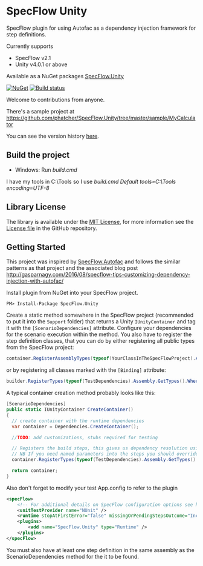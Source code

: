 SpecFlow Unity
================

SpecFlow plugin for using Autofac as a dependency injection framework for step definitions.

Currently supports

* SpecFlow v2.1
* Unity v4.0.1 or above

Available as a NuGet packages [SpecFlow.Unity](https://www.nuget.org/packages/SpecFlow.Unity/)

[![NuGet](https://img.shields.io/nuget/v/SpecFlow.Unity.svg)](https://www.nuget.org/packages/SpecFlow.Unity/)
[![Build status](https://ci.appveyor.com/api/projects/status/f85dv0joq14uyn31/branch/master?svg=true)](https://ci.appveyor.com/project/PaulHatcher/specflow-unity/branch/master)

Welcome to contributions from anyone.

There's a sample project at https://github.com/phatcher/SpecFlow.Unity/tree/master/sample/MyCalculator

You can see the version history [here](RELEASE_NOTES.md).

## Build the project
* Windows: Run *build.cmd*

I have my tools in C:\Tools so I use *build.cmd Default tools=C:\Tools encoding=UTF-8* 

## Library License

The library is available under the [MIT License](http://en.wikipedia.org/wiki/MIT_License), for more information see the [License file][1] in the GitHub repository.

 [1]: https://github.com/phatcher/SpecFlow.Unity/blob/master/License.md 

## Getting Started

This project was inspired by [SpecFlow.Autofac](https://github.com/gasparnagy/SpecFlow.Autofac) and follows the similar patterns as that project and the associated blog post http://gasparnagy.com/2016/08/specflow-tips-customizing-dependency-injection-with-autofac/

Install plugin from NuGet into your SpecFlow project.

    PM> Install-Package SpecFlow.Unity

Create a static method somewhere in the SpecFlow project (recommended to put it into the `Support` folder) that returns a Unity `IUnityContainer` and tag it with the `[ScenarioDependencies]` attribute. Configure your dependencies for the scenario execution within the method. You also have to register the step definition classes, that you can do by either registering all public types from the SpecFlow project:

```csharp
container.RegisterAssemblyTypes(typeof(YourClassInTheSpecFlowProject).Assembly, WithMappings.FromMatchingInterface, WithName.Default, WithLifetime.ContainerControlled);
```

or by registering all classes marked with the `[Binding]` attribute:

```csharp
builder.RegisterTypes(typeof(TestDependencies).Assembly.GetTypes().Where(t => Attribute.IsDefined(t, typeof(BindingAttribute))), WithMappings.FromMatchingInterface, WithName.Default, WithLifetime.ContainerControlled);
```

A typical container creation method probably looks like this:

```csharp
[ScenarioDependencies]
public static IUnityContainer CreateContainer()
{
  // create container with the runtime dependencies
  var container = Dependencies.CreateContainer();

  //TODO: add customizations, stubs required for testing

  // Registers the build steps, this gives us dependency resolution using the container.
  // NB If you need named parameters into the steps you should override specific registrations
  container.RegisterTypes(typeof(TestDependencies).Assembly.GetTypes().Where(t => Attribute.IsDefined(t, typeof(BindingAttribute))), WithMappings.FromMatchingInterface, WithName.Default, WithLifetime.ContainerControlled);

  return container;
}
```

Also don't forget to modify your test App.config to refer to the plugin

```xml
<specFlow>
    <!-- For additional details on SpecFlow configuration options see http://go.specflow.org/doc-config -->
    <unitTestProvider name="NUnit" />
    <runtime stopAtFirstError="false" missingOrPendingStepsOutcome="Inconclusive" />
    <plugins>
        <add name="SpecFlow.Unity" type="Runtime" />
    </plugins>
</specFlow>
```

You must also have at least one step definition in the same assembly as the ScenarioDependencies method for the it to be found.
